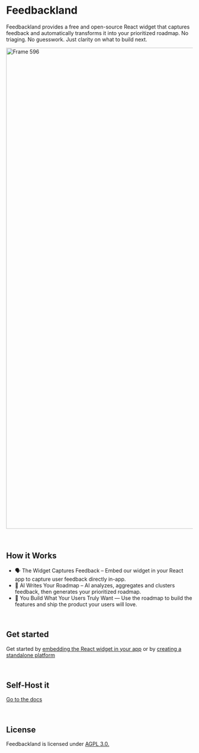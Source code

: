 # Feedbackland

Feedbackland provides a free and open-source React widget that captures feedback and automatically transforms it into your prioritized roadmap. No triaging. No guesswork. Just clarity on what to build next.

<img width="2473" height="1296" alt="Frame 596" src="https://github.com/user-attachments/assets/b57b0bb0-103d-4377-b364-7df7b15e9b86" />

&nbsp;

## How it Works

- 🗣️ The Widget Captures Feedback – Embed our widget in your React app to capture user feedback directly in-app.
- 🤖 AI Writes Your Roadmap – AI analyzes, aggregates and clusters feedback, then generates your prioritized roadmap.
- 🚀 You Build What Your Users Truly Want — Use the roadmap to build the features and ship the product your users will love.

&nbsp;
&nbsp;
&nbsp;

## Get started

Get started by [embedding the React widget in your app](http://feedbackland.com/#embed) or by [creating a standalone platform](https://get-started.feedbackland.com/)

&nbsp;
&nbsp;
&nbsp;

## Self-Host it

[Go to the docs](https://github.com/feedbackland/feedbackland/blob/main/SELFHOSTING.md)

&nbsp;
&nbsp;
&nbsp;

## License

Feedbackland is licensed under [AGPL 3.0.](https://github.com/feedbackland/feedbackland?tab=AGPL-3.0-1-ov-file)
